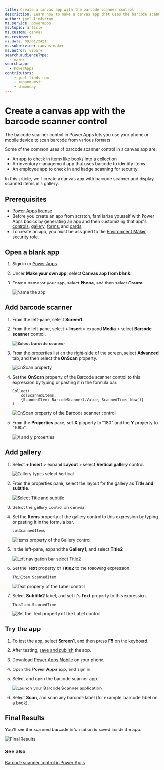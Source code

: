 ```yaml
---
title: Create a canvas app with the barcode scanner control
description: Learn how to make a canvas app that uses the barcode scanner control.
author: joel-lindstrom
ms.service: powerapps
ms.topic: article
ms.custom: canvas
ms.reviewer:
ms.date: 09/01/2021
ms.subservice: canvas-maker
ms.author: vipare
search.audienceType: 
  - maker
search.app: 
  - PowerApps
contributors:
    - joel-lindstrom
    - tapanm-msft
    - chmoncay
---
```


# Create a canvas app with the barcode scanner control

The barcode scanner control in Power Apps lets you use your phone or mobile device to scan barcode from [various formats](../controls/control-new-barcode-scanner.md#barcode-availability-by-device).

Some of the common uses of barcode scanner control in a canvas app are:

- An app to check in items like books into a collection
- An inventory management app that uses barcode to identify items
- An employee app to check in and badge scanning for security

In this article, we'll create a canvas app with barcode scanner and display scanned items in a gallery.

## Prerequisites

- [Power Apps license](/power-platform/admin/pricing-billing-skus)
- Before you create an app from scratch, familiarize yourself with Power Apps basics by [generating an app](../get-started-test-drive.md) and then customizing that app's [controls](../add-configure-controls.md), [gallery](../add-gallery.md), [forms](../working-with-forms.md), and [cards](../working-with-cards.md).
- To create an app, you must be assigned to the [Environment Maker](/power-platform/admin/database-security) security role.

## Open a blank app

1. Sign in to [Power Apps](https://make.powerapps.com).

1. Under **Make your own app**, select **Canvas app from blank**.

1. Enter a name for your app, select **Phone**, and then select **Create**.

    ![Name the app](media/ceate-app-barcode-scanner/open-a-blank-app-1.png)

## Add barcode scanner

1. From the left-pane, select **Screen1**.

1. From the left-pane, select **+ Insert** > expand **Media** > select **Barcode scanner** control.

    ![ Select barcode scanner](media/ceate-app-barcode-scanner/select-barcode-scanner.png "Select barcode scanner")

1. From the properties list on the right-side of the screen, select **Advanced** tab, and then select the **OnScan** property.

    ![OnScan property](media/ceate-app-barcode-scanner/select-advanced-onscan.png "OnScan property")

1. Set the **OnScan** property of the Barcode scanner control to this expression by typing or pasting it in the formula bar.

    ```powerapps-dot
    Collect(
        colScannedItems,
        {ScannedItem: BarcodeScanner1.Value, ScannedTime: Now()}
    )
    ```

    ![OnScan property of the Barcode scanner control](media/ceate-app-barcode-scanner/add-barcode-scanner-3.png "OnScan property of the Barcode scanner control")

1. From the **Properties** pane, set **X** property to "180" and the **Y** property to "1005".

    ![X and y properties](media/ceate-app-barcode-scanner/add-barcode-scanner-4.png "X and y properties")

## Add gallery

1. Select **+ Insert** > expand **Layout** > select **Vertical gallery** control.

    ![Gallery types select Vertical](media/ceate-app-barcode-scanner/insert-vertical-gallery.png "Gallery types select Vertical")

1. From the properties pane, select the layout for the gallery as **Title and subtitle**.

    ![Select Title and subtitle](media/ceate-app-barcode-scanner/gallery-title-subtitle.png "Select Title and subtitle")

1. Select the gallery control on canvas.

1. Set the **Items** property of the gallery control to this expression by typing or pasting it in the formula bar.

    ```powerapps-dot
    colScannedItems
    ```

    ![Items property of the Gallery control](media/ceate-app-barcode-scanner/add-gallery-4.png "Items property of the Gallery control")

1. In the left-pane, expand the **Gallery1**, and select **Title2**.

    ![Left navigation bar select Title2](media/ceate-app-barcode-scanner/add-gallery-5.png "Left navigation bar select Title2")

1. Set the **Text** property of **Title2** to the following expression.

    ```powerapps-dot
    ThisItem.ScannedItem
    ```

    ![Text property of the Label control](media/ceate-app-barcode-scanner/add-gallery-7.png "Text property of the Label control")

1. Select **Subtitle2** label, and set it's **Text** property to this expression.

    ```powerapps-dot
    ThisItem.ScannedTime
    ```

    ![Set the Text property of the Label control](media/ceate-app-barcode-scanner/add-gallery-10.png "Set the Text property of the Label control")

## Try the app

1. To test the app, select **Screen1**, and then press **F5** on the keyboard.

1. After testing, [save and publish](../save-publish-app.md) the app.

1. Download [Power Apps Mobile](https://powerapps.microsoft.com/downloads/) on your phone.

1. Open the **Power Apps** app, and sign in.

1. Select and open the barcode scanner app.

    ![Launch your Barcode Scanner application](media/ceate-app-barcode-scanner/test-the-app-2.png "Launch your Barcode Scanner application")

1. Select **Scan**, and scan any barcode label (for example, barcode label on a book).

## Final Results

You'll see the scanned barcode information is saved inside the app.

![Final Results](media/ceate-app-barcode-scanner/final-results-1.png "Final Results")

### See also

[Barcode scanner control in Power Apps](../controls/control-new-barcode-scanner.md)
